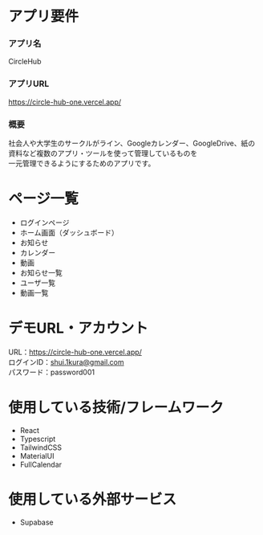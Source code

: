 # アプリ要件

### アプリ名
CircleHub

### アプリURL
https://circle-hub-one.vercel.app/

### 概要
社会人や大学生のサークルがライン、Googleカレンダー、GoogleDrive、紙の資料など複数のアプリ・ツールを使って管理しているものを  
一元管理できるようにするためのアプリです。

# ページ一覧
- ログインページ  
- ホーム画面（ダッシュボード）  
- お知らせ  
- カレンダー  
- 動画  
- お知らせ一覧  
- ユーザ一覧  
- 動画一覧  

# デモURL・アカウント
URL：https://circle-hub-one.vercel.app/  
ログインID：shui.1kura@gmail.com  
パスワード：password001

# 使用している技術/フレームワーク
- React  
- Typescript  
- TailwindCSS  
- MaterialUI  
- FullCalendar  

# 使用している外部サービス
- Supabase